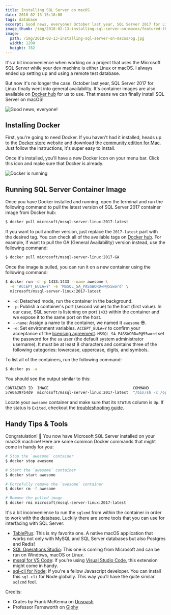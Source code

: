 ```yaml
---
title: Installing SQL Server on macOS
date: 2018-02-13 15:18:00
tags: database
excerpt: Good news, everyone! October last year, SQL Server 2017 for Linux finally went into general availability. We can now install SQL Server on macOS through Docker.
image_thumb: /img/2018-02-13-installing-sql-server-on-macos/featured-thumb.jpg
image:
  path: /img/2018-02-13-installing-sql-server-on-macos/og.jpg
  width: 1200
  height: 782
---
```

It's a bit inconvenience when working on a project that uses the Microsoft SQL Server while your dev machine is either Linux or macOS. I always ended up setting up and using a remote test database.

But now it's no longer the case. October last year, SQL Server 2017 for Linux finally went into general availability. It's container images are also available on [Docker hub](https://hub.docker.com/r/microsoft/mssql-server-linux/) for us to use. That means we can finally install SQL Server on macOS!

![Good news, everyone!](https://media.giphy.com/media/l3mZdg0qPkLkaW6IM/giphy.gif)

## Installing Docker

First, you're going to need Docker. If you haven't had it installed, heads up to the [Docker store](https://store.docker.com) website and download the [community edition for Mac](https://store.docker.com/editions/community/docker-ce-desktop-mac). Just follow the instructions, it's super easy to install.

Once it's installed, you'll have a new Docker icon on your menu bar. Click this icon and make sure that Docker is already.

![Docker is running](/img/2018-02-13-installing-sql-server-on-macos/docker-is-running.png)

## Running SQL Server Container Image

Once you have Docker installed and running, open the terminal and run the following command to pull the latest version of SQL Server 2017 container image from Docker hub:

```bash
$ docker pull microsoft/mssql-server-linux:2017-latest
```

If you want to pull another version, just replace the `2017-latest` part with the desired tag. You can check all of the available tags on [Docker hub](https://hub.docker.com/r/microsoft/mssql-server-linux/tags/). For example, if want to pull the GA (General Availability) version instead, use the following command:

```bash
$ docker pull microsoft/mssql-server-linux:2017-GA
```

Once the image is pulled, you can run it on a new container using the following command:

```bash
$ docker run -d -p 1433:1433 --name awesome \
  -e 'ACCEPT_EULA=Y' -e 'MSSQL_SA_PASSWORD=P@55word' \
  microsoft/mssql-server-linux:2017-latest
```

- `-d`: Detached mode, run the container in the background.
- `-p`: Publish a container's port (second value) to the host (first value). In our case, SQL server is listening on port `1433` within the container and we expose it to the same port on the host.
- `--name`: Assign a name to the container, we named it `awesome` 😎.
- `-e`: Set environment variables. `ACCEPT_EULA=Y` to confirm your acceptance of the [licensing agreement](http://go.microsoft.com/fwlink/?LinkId=746388). `MSSQL_SA_PASSWORD=P@55word` set the password for the `sa` user (the default system administrator username). It must be at least 8 characters and contains three of the following categories: lowercase, uppercase, digits, and symbols.

To list all of the containers, run the following command:

```bash
$ docker ps -a
```

You should see the output similar to this:

```bash
CONTAINER ID  IMAGE                                     COMMAND                 CREATED         STATUS        PORTS                   NAMES
57e0a397b4d9  microsoft/mssql-server-linux:2017-latest  "/bin/sh -c /opt/mss…"  10 seconds ago  Up 5 seconds  0.0.0.0:1433->1433/tcp  awesome
```

Locate your `awesome` container and make sure that its `STATUS` column is `Up`. If the status is `Exited`, checkout the [troubleshooting guide](https://docs.microsoft.com/en-us/sql/linux/sql-server-linux-configure-docker#troubleshooting).

## Handy Tips & Tools

Congratulation! 🎉 You now have Microsoft SQL Server installed on your macOS machine! Here are some common Docker commands that might come in handy for you:

```bash
# Stop the `awesome` container
$ docker stop awesome

# Start the `awesome` container
$ docker start awesome

# Forcefully remove the `awesome` container
$ docker rm -f awesome

# Remove the pulled image
$ docker rmi microsoft/mssql-server-linux:2017-latest
```

It's a bit inconvenience to run the `sqlcmd` from within the container in order to work with the database. Luckily there are some tools that you can use for interfacing with SQL Server:

- [TablePlus](https://tableplus.io/): This is my favorite one. A native macOS application that works not only with MySQL and SQL Server databases but also Postgres and Redis!
- [SQL Operations Studio](https://docs.microsoft.com/en-us/sql/sql-operations-studio/download): This one is coming from Microsoft and can be run on Windows, macOS or Linux.
- [mssql for VS Code](https://marketplace.visualstudio.com/items?itemName=ms-mssql.mssql#overview): If you're using [Visual Studio Code](https://code.visualstudio.com/), this extension might come in handy.
- [sql-cli for Node](https://www.npmjs.com/package/sql-cli): If you're a fellow Javascript developer. You can install this `sql-cli` for Node globally. This way you'll have the quite similar `sqlcmd` feel.

Credits:
- Crates by Frank McKenna on [Unspash](https://unsplash.com/photos/tjX_sniNzgQ)
- Professor Farnsworth on [Giphy](https://giphy.com/gifs/qz-l3mZdg0qPkLkaW6IM)
